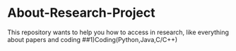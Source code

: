 # About-Research-Project
This repository wants to help you how to access in research, like everything about papers and coding 
##1)Coding(Python,Java,C/C++)
